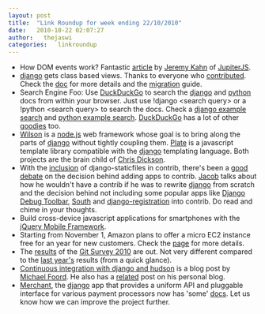 ```yaml
---
layout: post
title:  "Link Roundup for week ending 22/10/2010"
date:   2010-10-22 02:07:27
author:   thejaswi
categories:   linkroundup
---
```


-   How DOM events work? Fantastic
    [article](http://jupiterit.com/news/a-crash-course-in-how-dom-events-work)
    by [Jeremy Kahn](http://jupiterjs.com/pages/jeremy-kahn) of
    [JupiterJS](http://jupiterjs.com/).
-   [django](http://www.djangoproject.com/) gets class based views.
    Thanks to everyone who
    [contributed](http://code.djangoproject.com/changeset/14254). Check
    the
    [doc](http://docs.djangoproject.com/en/dev/ref/class-based-views/)
    for more details and the
    [migration](http://docs.djangoproject.com/en/dev/topics/generic-views-migration/)
    guide.
-   Search Engine Foo: Use [DuckDuckGo](http://www.duckduckgo.com/) to
    search the [django](http://www.djangoproject.com/) and
    [python](http://www.python.org/) docs from within your browser. Just
    use !django \<search query\> or a !python \<search query\> to search
    the docs. Check a [django example
    search](http://www.duckduckgo.com/?q=!django+class+based+views) and
    [python example
    search](http://www.duckduckgo.com/?q=!python+unittest+assertRaises).
    [DuckDuckGo](http://www.duckduckgo.com/) has a lot of other
    [goodies](http://www.duckduckgo.com/goodies.html) too.
-   [Wilson](http://github.com/chrisdickinson/wilson) is a
    [node.js](http://nodejs.org/) web framework whose goal is to bring
    along the parts of [django](http://www.djangoproject.com/) without
    tightly coupling them.
    [Plate](http://github.com/chrisdickinson/plate) is a javascript
    template library compatible with the
    [django](http://www.djangoproject.com/) templating language. Both
    projects are the brain child of [Chris
    Dickson](http://neversaw.us/).
-   With the
    [inclusion](http://docs.djangoproject.com/en/dev/ref/contrib/staticfiles/)
    of django-staticfiles in contrib, there\'s been a [good
    debate](http://groups.google.com/group/django-developers/browse_thread/thread/27054fb73cb55620)
    on the decision behind adding apps to contrib.
    [Jacob](http://www.jacobian.org/) talks about how he wouldn\'t have
    a contrib if he was to rewrite
    [django](http://www.djangoproject.com/) from scratch and the
    decision behind not including some popular apps like [Django Debug
    Toolbar](http://github.com/robhudson/django-debug-toolbar),
    [South](http://south.aeracode.org/) and
    [django-registration](http://bitbucket.org/ubernostrum/django-registration/wiki/Home)
    into contrib. Do read and chime in your thoughts.
-   Build cross-device javascript applications for smartphones with the
    [jQuery Mobile Framework](http://jquerymobile.com/).
-   Starting from November 1, Amazon plans to offer a micro EC2 instance
    free for an year for new customers. Check the
    [page](http://aws.amazon.com/free/) for more details.
-   The [results](https://www.survs.com/results/33Q0OZZE/MV653KSPI2) of
    the [Git Survey
    2010](https://git.wiki.kernel.org/index.php/GitSurvey2010) are out.
    Not very different compared to the [last
    year\'s](http://www.survs.com/WO/WebObjects/Survs.woa/wa/shareResults?survey=2PIMZGU0&rndm=678J66QRA2)
    results (from a quick glance).
-   [Continuous integration with django and
    hudson](http://voices.canonical.com/isd/?p=92) is a blog post by
    [Michael Foord](http://www.voidspace.org.uk/). He also has a
    [related](http://www.voidspace.org.uk/python/weblog/arch_d7_2010_10_16.shtml#e1190)
    post on his personal blog.
-   [Merchant](http://github.com/agiliq/merchant), the
    [django](http://www.djangoproject.com/) app that provides a uniform
    API and pluggable interface for various payment processors now has
    \'some\' [docs](http://agiliq.com/docs/merchant). Let us know how we
    can improve the project further.
